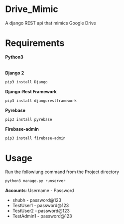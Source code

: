 # Drive_Mimic
A django REST api that mimics Google Drive

# Requirements
<strong>Python3</strong><br><br><br>
<strong>Django 2</strong>
```sh
pip3 install Django
```
<strong>Django-Rest Framework</strong>
```sh
pip3 install djangorestframework
```
<strong>Pyrebase</strong><br>
```sh
pip3 install pyrebase
```
<strong>Firebase-admin</strong><br>
```sh
pip3 install firebase-admin
```

# Usage
Run the followiung command from the Project directory
```sh
python3 manage.py runserver
```
<strong>Accounts</strong>: Username - Password<br>
<ul>
  <li>shubh - password@123</li>
  <li>TestUser1 - password@123</li>
  <li>TestUser2 - password@123</li>
  <li>TestAdmin1 - password@123</li>
</ul>
